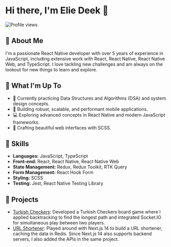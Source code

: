 # Hi there, I'm Elie Deek 👋

![Profile views](https://komarev.com/ghpvc/?username=deekstone&style=flat-square)

## 🚀 About Me

I'm a passionate React Native developer with over 5 years of experience in JavaScript, including extensive work with React, React Native, React Native Web, and TypeScript. I love tackling new challenges and am always on the lookout for new things to learn and explore.

## 🔭 What I'm Up To

- 🌱 Currently practicing Data Structures and Algorithms (DSA) and system design concepts.
- 🔧 Building robust, scalable, and performant mobile applications.
- 💻 Exploring advanced concepts in React Native and modern JavaScript frameworks.
- 🎨 Crafting beautiful web interfaces with SCSS.

## 💼 Skills

- **Languages:** JavaScript, TypeScript
- **Front-end:** React, React Native, React Native Web
- **State Management:** Redux, Redux Toolkit, RTK Query
- **Form Management:** React Hook Form
- **Styling:** SCSS
- **Testing:** Jest, React Native Testing Library

## 🌟 Projects

- [Turkish Checkers](https://github.com/deekstone/turkish-checkers): Developed a Turkish Checkers board game where I applied backtracking to find the longest path and integrated Socket.IO for simultaneous play between two players.
- [URL Shortener](https://github.com/deekstone/url-shortener): Played around with Next.js 14 to build a URL shortener, caching the data in Redis. Since Next.js 14 also supports backend servers, I also added the APIs in the same project.
